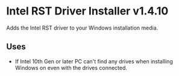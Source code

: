 # Intel RST Driver Installer v1.4.10
Adds the Intel RST driver to your Windows installation media.

## Uses
- If Intel 10th Gen or later PC can't find any drives when installing Windows on even with the drives connected.
